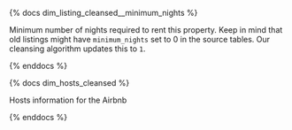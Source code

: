 {% docs dim_listing_cleansed__minimum_nights %}

Minimum number of nights required to rent this property. 
Keep in mind that old listings might have `minimum_nights` set 
to 0 in the source tables. Our cleansing algorithm updates this to `1`.

{% enddocs %}

{% docs dim_hosts_cleansed %}

Hosts information for the Airbnb

{% enddocs %}